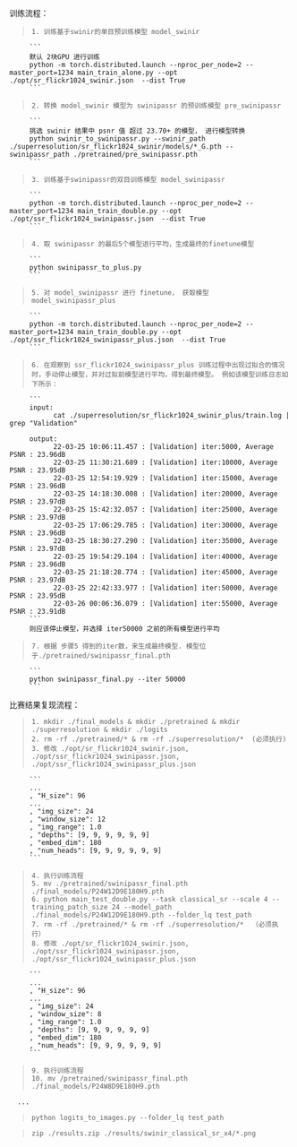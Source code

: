 训练流程：  

>     1. 训练基于swinir的单目预训练模型 model_swinir  
         ```
         默认 2块GPU 进行训练
         python -m torch.distributed.launch --nproc_per_node=2 --master_port=1234 main_train_alone.py --opt ./opt/sr_flickr1024_swinir.json  --dist True
         ```

>     2. 转换 model_swinir 模型为 swinipassr 的预训练模型 pre_swinipassr 
         ```
         挑选 swinir 结果中 psnr 值 超过 23.70+ 的模型， 进行模型转换
         python swinir_to_swinipassr.py --swinir_path ./superresolution/sr_flickr1024_swinir/models/*_G.pth --swinipassr_path ./pretrained/pre_swinipassr.pth
         ```
      
>     3. 训练基于swinipassr的双目训练模型 model_swinipassr 
         ```
         python -m torch.distributed.launch --nproc_per_node=2 --master_port=1234 main_train_double.py --opt ./opt/ssr_flickr1024_swinipassr.json  --dist True
         ```

>     4. 取 swinipassr 的最后5个模型进行平均，生成最终的finetune模型
         ```
         python swinipassr_to_plus.py
         ```

>     5. 对 model_swinipassr 进行 finetune， 获取模型 model_swinipassr_plus
         ```
         python -m torch.distributed.launch --nproc_per_node=2 --master_port=1234 main_train_double.py --opt ./opt/ssr_flickr1024_swinipassr_plus.json  --dist True
         ```

>     6. 在观察到 ssr_flickr1024_swinipassr_plus 训练过程中出现过拟合的情况时，手动停止模型，并对过拟前模型进行平均，得到最终模型。 例如该模型训练日志如下所示：
         ```
         input:
               cat ./superresolution/sr_flickr1024_swinir_plus/train.log | grep "Validation"

         output:
               22-03-25 10:06:11.457 : [Validation] iter:5000, Average PSNR : 23.96dB
               22-03-25 11:30:21.689 : [Validation] iter:10000, Average PSNR : 23.95dB
               22-03-25 12:54:19.929 : [Validation] iter:15000, Average PSNR : 23.96dB
               22-03-25 14:18:30.008 : [Validation] iter:20000, Average PSNR : 23.97dB
               22-03-25 15:42:32.057 : [Validation] iter:25000, Average PSNR : 23.97dB
               22-03-25 17:06:29.785 : [Validation] iter:30000, Average PSNR : 23.96dB
               22-03-25 18:30:27.290 : [Validation] iter:35000, Average PSNR : 23.97dB
               22-03-25 19:54:29.104 : [Validation] iter:40000, Average PSNR : 23.96dB
               22-03-25 21:18:28.774 : [Validation] iter:45000, Average PSNR : 23.97dB
               22-03-25 22:42:33.977 : [Validation] iter:50000, Average PSNR : 23.95dB
               22-03-26 00:06:36.079 : [Validation] iter:55000, Average PSNR : 23.91dB
         ```
         则应该停止模型，并选择 iter50000 之前的所有模型进行平均
     
>     7. 根据 步骤5 得到的iter数，来生成最终模型. 模型位于./pretrained/swinipassr_final.pth
         ```
         python swinipassr_final.py --iter 50000
         ```

比赛结果复现流程：

>     1. mkdir ./final_models & mkdir ./pretrained & mkdir ./superresolution & mkdir ./logits
>     2. rm -rf ./pretrained/* & rm -rf ./superresolution/*  (必须执行)
>     3. 修改 ./opt/sr_flickr1024_swinir.json, ./opt/ssr_flickr1024_swinipassr.json, ./opt/ssr_flickr1024_swinipassr_plus.json
         ```
         ...
         , "H_size": 96
         ...
         , "img_size": 24
         , "window_size": 12
         , "img_range": 1.0 
         , "depths": [9, 9, 9, 9, 9, 9] 
         , "embed_dim": 180 
         , "num_heads": [9, 9, 9, 9, 9, 9] 
         ```
>     4. 执行训练流程
>     5. mv ./pretrained/swinipassr_final.pth ./final_models/P24W12D9E180H9.pth
>     6. python main_test_double.py --task classical_sr --scale 4 --training_patch_size 24 --model_path ./final_models/P24W12D9E180H9.pth --folder_lq test_path
>     7. rm -rf ./pretrained/* & rm -rf ./superresolution/*  （必须执行）
>     8. 修改 ./opt/sr_flickr1024_swinir.json, ./opt/ssr_flickr1024_swinipassr.json, ./opt/ssr_flickr1024_swinipassr_plus.json
         ```
         ...
         , "H_size": 96
         ...
         , "img_size": 24
         , "window_size": 8
         , "img_range": 1.0 
         , "depths": [9, 9, 9, 9, 9, 9] 
         , "embed_dim": 180 
         , "num_heads": [9, 9, 9, 9, 9, 9] 
         ```
>     9. 执行训练流程
>     10. mv /pretrained/swinipassr_final.pth ./final_models/P24W8D9E180H9.pth

      ...

>     python logits_to_images.py --folder_lq test_path

>     zip ./results.zip ./results/swinir_classical_sr_x4/*.png